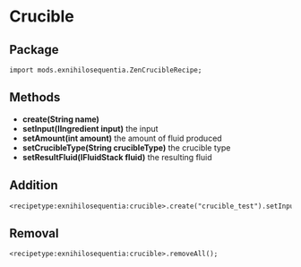 # Crucible

## Package
`import mods.exnihilosequentia.ZenCrucibleRecipe;`

## Methods
- **create(String name)** 
- **setInput(IIngredient input)** the input
- **setAmount(int amount)** the amount of fluid produced
- **setCrucibleType(String crucibleType)** the crucible type
- **setResultFluid(IFluidStack fluid)** the resulting fluid


## Addition

```zenscript
<recipetype:exnihilosequentia:crucible>.create("crucible_test").setInput(<item:minecraft:cobblestone>).setAmount(100).setCrucibleType("fired").setResultFluid(<fluid:minecraft:lava>);
```

## Removal

```zenscript
<recipetype:exnihilosequentia:crucible>.removeAll();
```

